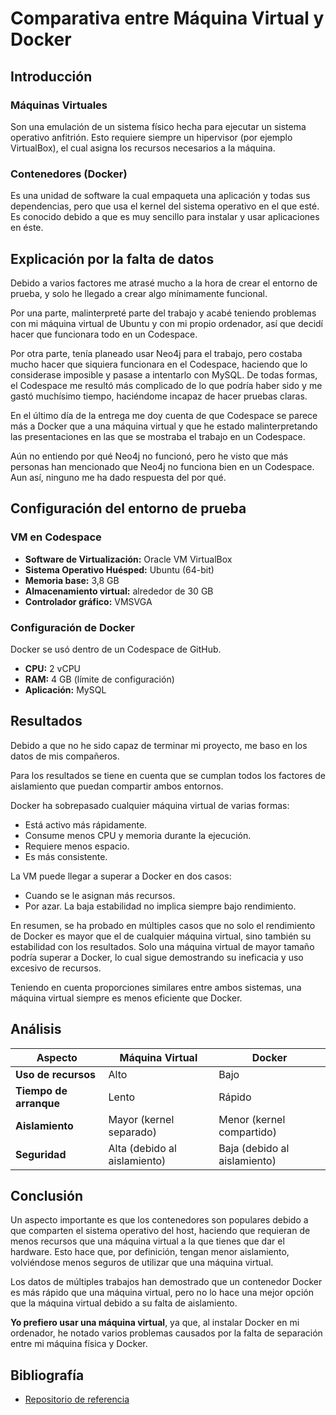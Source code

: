# Comparativa entre Máquina Virtual y Docker

## Introducción

### Máquinas Virtuales
Son una emulación de un sistema físico hecha para ejecutar un sistema operativo anfitrión. Esto requiere siempre un hipervisor (por ejemplo VirtualBox), el cual asigna los recursos necesarios a la máquina.

### Contenedores (Docker)
Es una unidad de software la cual empaqueta una aplicación y todas sus dependencias, pero que usa el kernel del sistema operativo en el que esté. Es conocido debido a que es muy sencillo para instalar y usar aplicaciones en éste.

## Explicación por la falta de datos

Debido a varios factores me atrasé mucho a la hora de crear el entorno de prueba, y solo he llegado a crear algo mínimamente funcional.

Por una parte, malinterpreté parte del trabajo y acabé teniendo problemas con mi máquina virtual de Ubuntu y con mi propio ordenador, así que decidí hacer que funcionara todo en un Codespace.

Por otra parte, tenía planeado usar Neo4j para el trabajo, pero costaba mucho hacer que siquiera funcionara en el Codespace, haciendo que lo considerase imposible y pasase a intentarlo con MySQL. De todas formas, el Codespace me resultó más complicado de lo que podría haber sido y me gastó muchísimo tiempo, haciéndome incapaz de hacer pruebas claras.

En el último día de la entrega me doy cuenta de que Codespace se parece más a Docker que a una máquina virtual y que he estado malinterpretando las presentaciones en las que se mostraba el trabajo en un Codespace.

Aún no entiendo por qué Neo4j no funcionó, pero he visto que más personas han mencionado que Neo4j no funciona bien en un Codespace. Aun así, ninguno me ha dado respuesta del por qué.

## Configuración del entorno de prueba

### VM en Codespace
- **Software de Virtualización:** Oracle VM VirtualBox  
- **Sistema Operativo Huésped:** Ubuntu (64-bit)  
- **Memoria base:** 3,8 GB  
- **Almacenamiento virtual:** alrededor de 30 GB  
- **Controlador gráfico:** VMSVGA

### Configuración de Docker
Docker se usó dentro de un Codespace de GitHub.

- **CPU:** 2 vCPU  
- **RAM:** 4 GB (límite de configuración)  
- **Aplicación:** MySQL

## Resultados

Debido a que no he sido capaz de terminar mi proyecto, me baso en los datos de mis compañeros.

Para los resultados se tiene en cuenta que se cumplan todos los factores de aislamiento que puedan compartir ambos entornos.

Docker ha sobrepasado cualquier máquina virtual de varias formas:

- Está activo más rápidamente.  
- Consume menos CPU y memoria durante la ejecución.  
- Requiere menos espacio.  
- Es más consistente.

La VM puede llegar a superar a Docker en dos casos:

- Cuando se le asignan más recursos.  
- Por azar. La baja estabilidad no implica siempre bajo rendimiento.

En resumen, se ha probado en múltiples casos que no solo el rendimiento de Docker es mayor que el de cualquier máquina virtual, sino también su estabilidad con los resultados. Solo una máquina virtual de mayor tamaño podría superar a Docker, lo cual sigue demostrando su ineficacia y uso excesivo de recursos.

Teniendo en cuenta proporciones similares entre ambos sistemas, una máquina virtual siempre es menos eficiente que Docker.

## Análisis

| Aspecto           | Máquina Virtual | Docker        |
|-------------------|------------------|----------------|
| **Uso de recursos** | Alto             | Bajo           |
| **Tiempo de arranque** | Lento          | Rápido         |
| **Aislamiento**    | Mayor (kernel separado) | Menor (kernel compartido) |
| **Seguridad**      | Alta (debido al aislamiento) | Baja (debido al aislamiento) |

## Conclusión

Un aspecto importante es que los contenedores son populares debido a que comparten el sistema operativo del host, haciendo que requieran de menos recursos que una máquina virtual a la que tienes que dar el hardware. Esto hace que, por definición, tengan menor aislamiento, volviéndose menos seguros de utilizar que una máquina virtual.

Los datos de múltiples trabajos han demostrado que un contenedor Docker es más rápido que una máquina virtual, pero no lo hace una mejor opción que la máquina virtual debido a su falta de aislamiento.

**Yo prefiero usar una máquina virtual**, ya que, al instalar Docker en mi ordenador, he notado varios problemas causados por la falta de separación entre mi máquina física y Docker.

## Bibliografía

- [Repositorio de referencia](https://github.com/micastg4/Proyecto-TIC)





